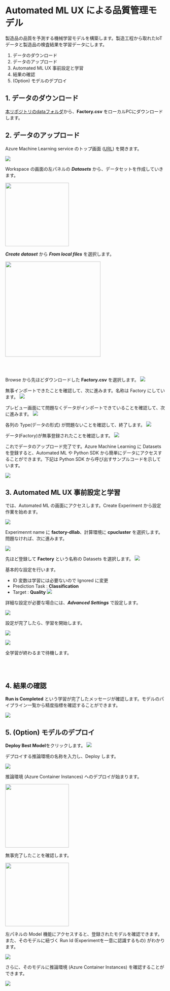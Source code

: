 # Automated ML UX による品質管理モデル

製造品の品質を予測する機械学習モデルを構築します。製造工程から取れたIoTデータと製造品の検査結果を学習データにします。

1. データのダウンロード
2. データのアップロード
3. Automated ML UX 事前設定と学習
4. 結果の確認
5. (Option) モデルのデプロイ

## 1. データのダウンロード
[本リポジトリのdataフォルダ](https://github.com/konabuta/DataExplore-Workshop/tree/master/Sample/data)から、**Factory.csv** をローカルPCにダウンロードします。<br/>


## 2. データのアップロード
Azure Machine Learning service のトップ画面 ([URL](https://ml.azure.com/workspaceportal/)) を開きます。 

<img src="../docs/images/aml-top.png">

Workspace の画面の左パネルの **_Datasets_** から、データセットを作成していきます。

<img src="../docs/images/aml-datasets.png" width=200>

<br/>

**_Create dataset_** から **_From local files_** を選択します。

<img src="../docs/images/aml-datasets-from-local.png" width=300>

<br/><br/>

Browse から先ほどダウンロードした **Factory.csv** を選択します。
<img src="../docs/images/aml-datasets-browse.png"><br/>


無事インポートできたことを確認して、次に進みます。名称は Factory にしています。
<img src="../docs/images/aml-datasets-browsed.png"><br/>

プレビュー画面にて問題なくデータがインポートできていることを確認して、次に進みます。
<img src="../docs/images/aml-datasets-preview.png"><br/>

各列の Type(データの形式) が問題ないことを確認して、終了します。
<img src="../docs/images/aml-datasets-schema.png"><br/>

データ(Factory)が無事登録されたことを確認します。
<img src="../docs/images/aml-datasets-registered.png"><br/>

これでデータのアップロード完了です。Azure Machine Learning に Datasets を登録すると、Automated ML や Python SDK から簡単にデータにアクセスすることができます。下記は Python SDK から呼び出すサンプルコードを示しています。

<img src="../docs/images/aml-datasets-sample-usage.png"><br/>


## 3. Automated ML UX 事前設定と学習
では、Automated ML の画面にアクセスします。Create Experiment から設定作業を始めます。

<img src="../docs/images/aml-automl-top.png"><br/>

Experimennt name に **factory-dllab**、計算環境に **cpucluster** を選択します。問題なければ、次に進みます。

<img src="../docs/images/aml-automl-name-compute.png"><br/>

先ほど登録して **Factory** という名称の Datasets を選択します。
<img src="../docs/images/aml-automl-select-datasets.png"><br/>

基本的な設定を行います。
- ID 変数は学習には必要ないので Ignored に変更
- Prediction Task : **Classification**
- Target : **Quality**
<img src="../docs/images/aml-automl-settings.png"><br/>

詳細な設定が必要な場合には、**_Advanced Settings_** で設定します。

<img src="../docs/images/aml-automl-settings-advanced.png"><br/>

設定が完了したら、学習を開始します。

<img src="../docs/images/aml-automl-start-train.png"><br/>

<img src="../docs/images/aml-automl-starting-train.png"><br/>


全学習が終わるまで待機します。

<br/><br/>

## 4. 結果の確認

**Run is Completed** という学習が完了したメッセージが確認します。モデルのパイプライン一覧から精度指標を確認することができます。

<img src="../docs/images/aml-automl-complete.gif"><br/>


## 5. (Option) モデルのデプロイ

**Deploy Best Model**をクリックします。
<img src="../docs/images/aml-automl-start-deploy.png"><br/>

デプロイする推論環境の名称を入力し、Deploy します。

<img src="../docs/images/aml-automl-deploy-model.png"><br/>

推論環境 (Azure Container Instances) へのデプロイが始まります。

<img src="../docs/images/aml-automl-deploy-started.png" width=200>

無事完了したことを確認します。

<img src="../docs/images/aml-automl-deploy-finished.png" width=200><br/>

左パネルの Model 機能にアクセスすると、登録されたモデルを確認できます。また、そのモデルに紐づく Run Id (Experimentを一意に認識するもの) がわかります。

<img src="../docs/images/aml-automl-deployed-model.gif"><br/>

さらに、そのモデルに推論環境 (Azure Container Instances) を確認することができます。

<img src="../docs/images/aml-automl-model-aci.gif"><br/>
